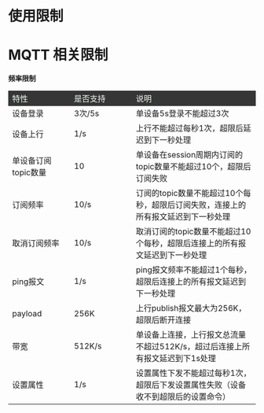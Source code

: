 # **使用限制**

# **MQTT 相关限制**

**频率限制**  

<table>
<tr style="background-color:#363636; color:#F0FFF0;"><td width="25%">特性</td><td>是否支持</td><td width="50%"> 说明</td></tr>
<tr><td> 设备登录</td><td>3次/5s</td><td>单设备5s登录不能超过3次</td></tr>
<tr><td>设备上行</td><td>1/s</td><td>上行不能超过每秒1次，超限后延迟到下一秒处理</td></tr>
<tr><td>单设备订阅topic数量</td><td>10</td><td>单设备在session周期内订阅的topic数量不能超过10个，超限后订阅失败</td></tr>
<tr><td>订阅频率</td><td>10/s</td><td>订阅的topic数量不能超过10个每秒，超限后订阅失败，连接上的所有报文延迟到下一秒处理</td></tr>
<tr><td>取消订阅频率</td><td>10/s</td><td>取消订阅的topic数量不能超过10个每秒，超限后连接上的所有报文延迟到下一秒处理</td></tr>
<tr><td>ping报文</td><td>1/s</td><td>ping报文频率不能超过1个每秒，超限后连接上的所有报文延迟到下一秒处理</td></tr>
<tr><td>payload</td><td>256K</td><td>上行publish报文最大为256K，超限后断开连接</td></tr>
<tr><td>带宽</td><td>512K/s</td><td>单设备上连接，上行报文总流量不超过512K/s，超过后连接上所有报文延迟到下1s处理</td></tr>
<tr><td>设置属性</td><td>1/s </td><td>设置属性下发不能超过每秒1次，超限后下发设置属性失败（设备收不到超限后的设置命令）</td></tr>
</table>